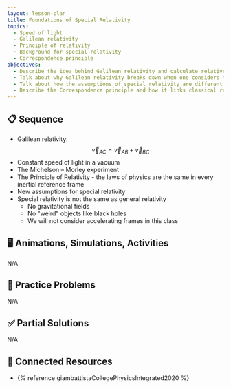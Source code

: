```yaml
---
layout: lesson-plan
title: Foundations of Special Relativity
topics:
  - Speed of light
  - Galilean relativity
  - Principle of relativity
  - Background for special relativity
  - Correspondence principle
objectives:
  - Describe the idea behind Galilean relativity and calculate relative speeds in different reference frames.
  - Talk about why Galilean relativity breaks down when one considers the speed of light.
  - Talk about how the assumptions of special relativity are different than those of Galilean relativity.
  - Describe the Correspondence principle and how it links classical relativity with special relativity.
---
```


## 📋 Sequence

* Galilean relativity: $$\vec{v}_{AC} = \vec{v}_{AB} + \vec{v}_{BC}$$
* Constant speed of light in a vacuum
* The Michelson – Morley experiment
* The Principle of Relativity - the laws of physics are the same in every inertial reference frame
* New assumptions for special relativity
* Special relativity is not the same as general relativity
  * No gravitational fields
  * No "weird" objects like black holes
  * We will not consider accelerating frames in this class

## 🖥️ Animations, Simulations, Activities

N/A

## 📝 Practice Problems

N/A

## ✅ Partial Solutions

N/A

## 📘 Connected Resources

* {% reference giambattistaCollegePhysicsIntegrated2020 %}
